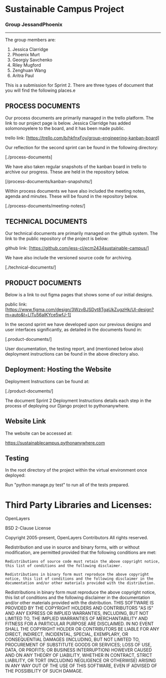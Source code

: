 # Sustainable Campus Project

### Group JessandPhoenix
___

The group members are:

1. Jessica Clarridge
2. Phoenix Murt
3. Georgiy Savchenko
4. Riley Mugford
5. Zenghuan Wang
6. Aritra Paul


This is a submission for Sprint 2. There are three types of document that you will find the following places.e

## PROCESS DOCUMENTS
Our process documents are primarily managed in the trello platform. The link to our project page is below. Jessica Clarridge has added solomonoyelere to the board, and it has been made public.

trello link: [https://trello.com/b/hkfnxFoy/group-engineering-kanban-board]

Our reflection for the second sprint can be found in the following directory:

[./process-documents]

We have also taken regular snapshots of the kanban board in trello to archive our progress. These are held in the repository below.

[/process-documents/kanban-snapshots/]

Within process documents we have also included the meeting notes, agenda and minutes. These will be found in the repository below.

[./process-documents/meeting-notes/]


## TECHNICAL DOCUMENTS
Our technical documents are primarily managed on the github system. The link to the public repository of the project is below:

github link: [https://github.com/jess-cl/ecm2434sustainable-campus/]

We have also include the versioned source code for archiving.

[./technical-documents/]

## PRODUCT DOCUMENTS
Below is a link to out figma pages that shows some of our initial designs.

public link: [https://www.figma.com/design/3WzvBJSDyt8TgaUkZugzHk/UI-design?m=auto&t=LlTu56aIKYce5wfJ-1]

In the second sprint we have developed upon our previous designs and user interfaces significantly, as detailed in the documents found in:

[.product-documents/]

User documentation, the testing report, and (mentioned below also) deployment instructions can be found in the above directory also.

## Deployment: Hosting the Website

Deployment Instructions can be found at:

[./product-documents/]

The document Sprint 2 Deployment Instructions details each step in the process of deploying our Django project to pythonanywhere.

## Website Link

The website can be accessed at:

https://sustainablecampus.pythonanywhere.com

## Testing

In the root directory of the project within the virtual environment once deployed:

Run "python manage.py test" to run all of the tests prepared.

# Third Party Libraries and Licenses:

OpenLayers

BSD 2-Clause License

Copyright 2005-present, OpenLayers Contributors All rights reserved.

Redistribution and use in source and binary forms, with or without modification, are permitted provided that the following conditions are met:
	
	Redistributions of source code must retain the above copyright notice, this list of conditions and the following disclaimer.
	
	Redistributions in binary form must reproduce the above copyright notice, this list of conditions and the following disclaimer in the documentation and/or other materials provided with the distribution.

Redistributions in binary form must reproduce the above copyright notice, this list of conditions and the following disclaimer in the documentation and/or other materials provided with the distribution.
THIS SOFTWARE IS PROVIDED BY THE COPYRIGHT HOLDERS AND CONTRIBUTORS "AS IS" AND ANY EXPRESS OR IMPLIED WARRANTIES, INCLUDING, BUT NOT LIMITED TO, THE IMPLIED WARRANTIES OF MERCHANTABILITY AND FITNESS FOR A PARTICULAR PURPOSE ARE DISCLAIMED. IN NO EVENT SHALL THE COPYRIGHT HOLDER OR CONTRIBUTORS BE LIABLE FOR ANY DIRECT, INDIRECT, INCIDENTAL, SPECIAL, EXEMPLARY, OR CONSEQUENTIAL DAMAGES (INCLUDING, BUT NOT LIMITED TO, PROCUREMENT OF SUBSTITUTE GOODS OR SERVICES; LOSS OF USE, DATA, OR PROFITS; OR BUSINESS INTERRUPTION) HOWEVER CAUSED AND ON ANY THEORY OF LIABILITY, WHETHER IN CONTRACT, STRICT LIABILITY, OR TORT (INCLUDING NEGLIGENCE OR OTHERWISE) ARISING IN ANY WAY OUT OF THE USE OF THIS SOFTWARE, EVEN IF ADVISED OF THE POSSIBILITY OF SUCH DAMAGE.